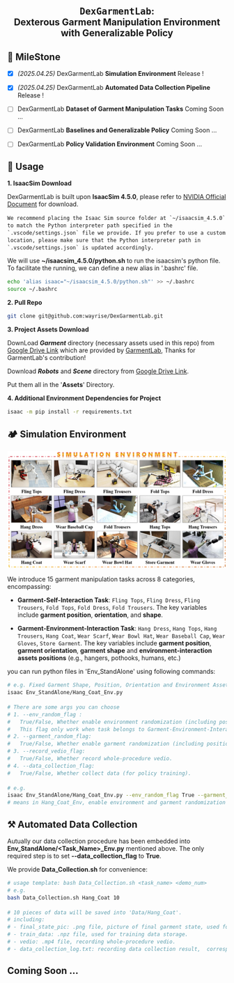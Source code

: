 <h2 align="center">
  <b><tt>DexGarmentLab</tt>: <br>
  Dexterous Garment Manipulation Environment with Generalizable Policy</b>
</h2>

## 📢 MileStone

- [x] *(2025.04.25)* DexGarmentLab **Simulation Environment** Release ! 

- [x] *(2025.04.25)* DexGarmentLab **Automated Data Collection Pipeline** Release ! 

- [ ] DexGarmentLab **Dataset of Garment Manipulation Tasks** Coming Soon ... 

- [ ] DexGarmentLab **Baselines and Generalizable Policy** Coming Soon ...

- [ ] DexGarmentLab **Policy Validation Environment** Coming Soon ...

## 📖 Usage

**1. IsaacSim Download**

DexGarmentLab is built upon **IsaacSim 4.5.0**, please refer to [NVIDIA Official Document](https://docs.isaacsim.omniverse.nvidia.com/latest/installation/download.html) for download. 

```We recommend placing the Isaac Sim source folder at `~/isaacsim_4.5.0` to match the Python interpreter path specified in the `.vscode/settings.json` file we provide. If you prefer to use a custom location, please make sure that the Python interpreter path in `.vscode/settings.json` is updated accordingly.```

We will use **~/isaacsim_4.5.0/python.sh** to run the isaacsim's python file. To facilitate the running, we can define a new alias in '.bashrc' file.

```bash
echo 'alias isaac="~/isaacsim_4.5.0/python.sh"' >> ~/.bashrc
source ~/.bashrc
```
**2. Pull Repo**

```bash
git clone git@github.com:wayrise/DexGarmentLab.git
```

**3. Project Assets Download**

DownLoad ***Garment*** directory (necessary assets used in this repo) from [Google Drive Link](https://drive.google.com/drive/folders/1EWH9zYQfBa96Z4JyimvUSBYOyW615JSg) which are provided by [GarmentLab](https://github.com/GarmentLab/GarmentLab), Thanks for GarmentLab's contribution!

Download ***Robots*** and ***Scene*** directory from [Google Drive Link](https://drive.google.com/drive/folders/1tMm_z8O1z3M7jRzhEJQQ3xQsi89XiK3e?usp=sharing).

Put them all in the '**Assets**' Directory. 

**4. Additional Environment Dependencies for Project**

```bash
isaac -m pip install -r requirements.txt
```




## 🏕️ Simulation Environment

![](Repo_Image/Benchmark.jpg)

We introduce 15 garment manipulation tasks across 8 categories, encompassing: 

- **Garment-Self-Interaction Task**: ```Fling Tops```, ```Fling Dress```, ```Fling Trousers```, ```Fold Tops```, ```Fold Dress```, ```Fold Trousers```. The key variables include **garment position**, **orientation**, and **shape**.

- **Garment-Environment-Interaction Task**: ```Hang Dress```, ```Hang Tops```, ```Hang Trousers```, ```Hang Coat```, ```Wear Scarf```, ```Wear Bowl Hat```, ```Wear Baseball Cap```, ```Wear Gloves```, ```Store Garment```. The key variables include **garment position**, **garment orientation**, **garment shape** and **environment-interaction assets positions** (e.g., hangers, pothooks, humans, etc.)

you can run python files in 'Env_StandAlone' using following commands:

```bash
# e.g. Fixed Garment Shape, Position, Orientation and Environment Assets Position
isaac Env_StandAlone/Hang_Coat_Env.py

# There are some args you can choose
# 1. --env_random_flag : 
#   True/False, Whether enable environment randomization (including position)
#   This flag only work when task belongs to Garment-Environment-Interaction Task
# 2. --garment_random_flag: 
#   True/False, Whether enable garment randomization (including position, orientation, shape)
# 3. --record_vedio_flag: 
#   True/False, Whether record whole-procedure vedio.
# 4. --data_collection_flag: 
#   True/False, Whether collect data (for policy training).

# e.g.
isaac Env_StandAlone/Hang_Coat_Env.py --env_random_flag True --garment_random_flag True 
# means in Hang_Coat_Env, enable environment and garment randomization and execute the program.
```

## ⚒️ Automated Data Collection

Autually our data collection procedure has been embedded into **Env_StandAlone/<Task_Name>_Env.py** mentioned above. The only required step is to set **--data_collection_flag** to **True**.

We provide **Data_Collection.sh** for convenience:

```bash
# usage template: bash Data_Collection.sh <task_name> <demo_num>
# e.g.
bash Data_Collection.sh Hang_Coat 10

# 10 pieces of data will be saved into 'Data/Hang_Coat'.
# including:
# - final_state_pic: .png file, picture of final garment state, used for manual verification of task success.
# - train_data: .npz file, used for training data storage.
# - vedio: .mp4 file, recording whole-procedure vedio.
# - data_collection_log.txt: recording data collection result,  corresponding assets and task configurations.
```

## Coming Soon ...



<!-- ## IL_BASELINES

Here support two IL baselines: **Diffusion Policy**, **Diffusion Policy 3D**.

### Diffusion Policy

1. Installation

    ```bash
    cd IL_Baselines/Diffusion_Policy

    omni_isaac -m pip install -e .
    ```

2. Data Preparation

    We need to pre-process *.npz* data collected in Env_Replay to *.zarr* data for training. 
    
    The only things you need to do is just runing '*data2zarr_dp.sh*' in 'IL_Baselines/Diffusion_Policy'.

    ```bash
    # detailed information has been added in the script
    # Here list one example

    cd IL_Baselines/Diffusion_Policy

    bash data2zarr_dp.sh Hang_Tops 1 100
    ```

    The processed data will be saved in 'IL_Baselines/Diffusion_Policy/data'. If you wanna train IL in your headless service, please move the data to the same position.

3. Train

    ```bash
    # detailed information has been added in the script
    # Here list one example

    cd IL_Baselines/Diffusion_Policy

    bash train.sh Hang_Tops_stage_1 100 42 0 False
    ```

4. Config_Customization

    you can change some configuration about dp training in 'IL_Baselines/Diffusion_Policy/diffusion_policy/config'.


### Diffusion Policy 3D

1. Install

    ```bash
    cd IL_Baselines/Diffusion_Policy_3D

    omni_isaac -m pip install -e .
    ```

2. Data Preparation

    We need to pre-process *.npz* data collected in Env_Replay to *.zarr* data for training. 
    
    The only things you need to do is just runing '*data2zarr_dp3.sh*' in 'IL_Baselines/Diffusion_Policy_3D'.

    ```bash
    # detailed information has been added in the script
    # Here list one example

    cd IL_Baselines/Diffusion_Policy_3D

    bash data2zarr_dp3.sh Hang_Tops 1 100
    ```

    The processed data will be saved in 'IL_Baselines/Diffusion_Policy_3D/data'. If you wanna train IL in your headless service, please move the data to the same position.

3. Train

    ```bash
    # detailed information has been added in the script
    # Here list one example

    cd IL_Baselines/Diffusion_Policy_3D

    bash train.sh Hang_Tops_stage_1 100 42 0 False
    ```

4. Config_Customization

    you can change some configuration about dp training in 'IL_Baselines/Diffusion_Policy_3D/diffusion_policy_3d/config'.


## GIF -> Video

Install FFMPEG first.
```bash
sudo apt update
sudo apt-get install ffmpeg
```
Then you can convert the gif to mp4 by the following command.
```bash
ffmpeg -i input.gif(need change) -movflags faststart -pix_fmt yuv420p -vf "scale=trunc(iw/2)*2:trunc(ih/2)*2,setpts=PTS/2" output.mp4(need change)
```

you can also use 'gif2mp4.sh' to convert the gif to mp4. Detailed information has been added in the script. Here list one example.
```bash
bash Scripts/gif2mp4.sh FoldTrousers 0
```

 -->
